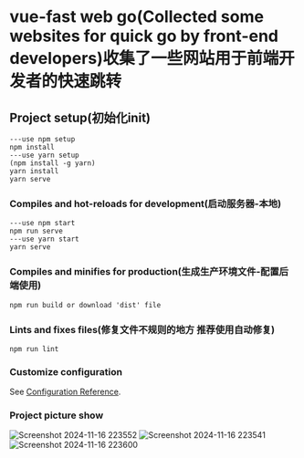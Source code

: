 # vue-fast web go(Collected some websites for quick go by front-end developers)收集了一些网站用于前端开发者的快速跳转

## Project setup(初始化init)
```
---use npm setup
npm install
---use yarn setup
(npm install -g yarn)
yarn install
yarn serve
```

### Compiles and hot-reloads for development(启动服务器-本地)
```
---use npm start
npm run serve
---use yarn start
yarn serve
```

### Compiles and minifies for production(生成生产环境文件-配置后端使用)
```
npm run build or download 'dist' file
```

### Lints and fixes files(修复文件不规则的地方 推荐使用自动修复)
```
npm run lint
```

### Customize configuration
See [Configuration Reference](https://cli.vuejs.org/config/).

### Project picture show 

![Screenshot 2024-11-16 223552](https://github.com/user-attachments/assets/228e134d-40f0-4c06-8aee-ad2f93ca8b17)
![Screenshot 2024-11-16 223541](https://github.com/user-attachments/assets/86bfd1eb-9289-4d13-b19e-05cca42f7ccc)
![Screenshot 2024-11-16 223600](https://github.com/user-attachments/assets/dcf96e4b-735a-47fb-b199-b5d9134b6afa)
